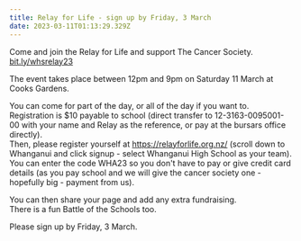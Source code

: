 ```yaml
---
title: Relay for Life - sign up by Friday, 3 March
date: 2023-03-11T01:13:29.329Z
---
```

Come and join the Relay for Life and support The Cancer Society.\
[bit.ly/whsrelay23](https://docs.google.com/forms/d/e/1FAIpQLSd8ziiwJ5ec85lvf6uWba_QuJxREDLt5ylv5B4Tz685rqM4Hg/viewform)  

The event takes place between 12pm and 9pm on Saturday 11 March at Cooks Gardens.  

You can come for part of the day, or all of the day if you want to.\
Registration is $10 payable to school (direct transfer to 12-3163-0095001-00 with your name and Relay as the reference, or pay at the bursars office directly).\
Then,  please register yourself at <https://relayforlife.org.nz/> (scroll down to Whanganui and click signup - select Whanganui High School as your team).\
You can enter the code WHA23 so you don't have to pay or give credit card details (as you pay school and we will give the cancer society one - hopefully big - payment from us).  

You can then share your page and add any extra fundraising.\
There is a fun Battle of the Schools too.  

Please sign up by Friday, 3 March.